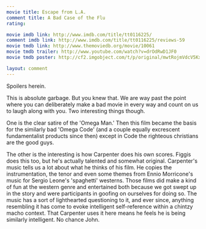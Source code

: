 ```yaml
---
movie title: Escape from L.A.
comment title: A Bad Case of the Flu
rating: 

movie imdb link: http://www.imdb.com/title/tt0116225/
comment imdb link: http://www.imdb.com/title/tt0116225/reviews-59
movie tmdb link: http://www.themoviedb.org/movie/10061
movie tmdb trailer: http://www.youtube.com/watch?v=drOdRwD1JF0
movie tmdb poster: http://cf2.imgobject.com/t/p/original/mwtRojmVdcV5KxcSWe3C6BUMrSW.jpg

layout: comment
---
```


Spoilers herein.

This is absolute garbage. But you knew that. We are way past the point where you can deliberately make a bad movie in every way and count on us to laugh along with you. Two interesting things though.

One is the clear satire of the 'Omega Man.' Then this film became the basis for the similarly bad 'Omega Code' (and a couple equally excrescent fundamentalist products since then) except in Code the righteous christians are the good guys.

The other is the interesting is how Carpenter does his own scores. Figgis does this too, but he's actually talented and somewhat original. Carpenter's music tells us a lot about what he thinks of his film. He copies the instrumentation, the tenor and even some themes from Ennio Morricone's music for Sergio Leone's 'spaghetti' westerns. Those films did make a kind of fun at the western genre and entertained both because we got swept up in the story and were participants in goofing on ourselves for doing so. The music has a sort of lighthearted questioning to it, and ever since, anything resembling it has come to evoke intelligent self-reference within a chintzy macho context. That Carpenter uses it here means he feels he is being similarly intelligent. No chance John.